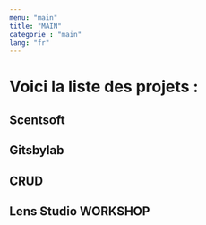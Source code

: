 ```yaml
---
menu: "main"
title: "MAIN"
categorie : "main"
lang: "fr"
---
```


# Voici la liste des projets : 

## Scentsoft


## Gitsbylab 

## CRUD 

## Lens Studio WORKSHOP
